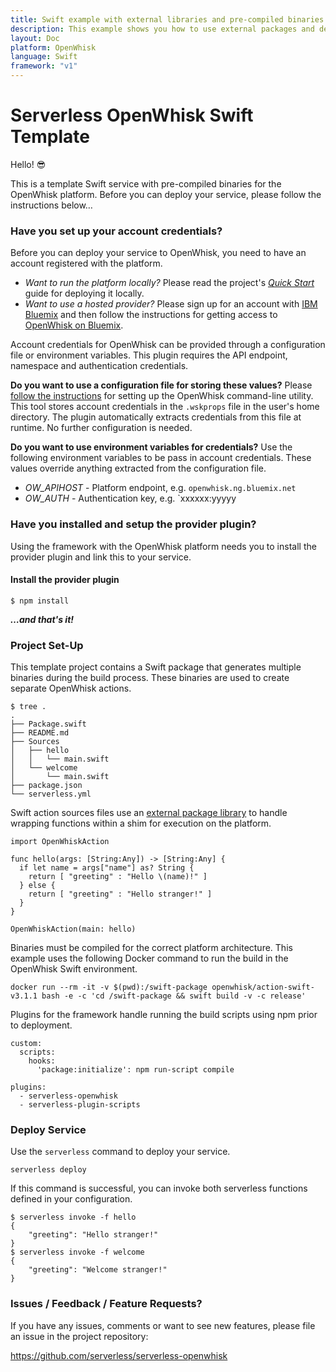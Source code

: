 ```yaml
---
title: Swift example with external libraries and pre-compiled binaries
description: This example shows you how to use external packages and deploy binaries
layout: Doc
platform: OpenWhisk
language: Swift
framework: "v1"
---
```

# Serverless OpenWhisk Swift Template

Hello! 😎

This is a template Swift service with pre-compiled binaries for the OpenWhisk platform. Before you can deploy your service, please follow the instructions below…

### Have you set up your account credentials?

Before you can deploy your service to OpenWhisk, you need to have an account registered with the platform.

- *Want to run the platform locally?* Please read the project's [*Quick Start*](https://github.com/openwhisk/openwhisk#quick-start) guide for deploying it locally.
- *Want to use a hosted provider?* Please sign up for an account with [IBM Bluemix](https://console.ng.bluemix.net/) and then follow the instructions for getting access to [OpenWhisk on Bluemix](https://console.ng.bluemix.net/openwhisk/). 

Account credentials for OpenWhisk can be provided through a configuration file or environment variables. This plugin requires the API endpoint, namespace and authentication credentials.

**Do you want to use a configuration file for storing these values?** Please [follow the instructions](https://console.ng.bluemix.net/openwhisk/cli) for setting up the OpenWhisk command-line utility. This tool stores account credentials in the `.wskprops` file in the user's home directory. The plugin automatically extracts credentials from this file at runtime.  No further configuration is needed.

**Do you want to use environment variables for credentials?** Use the following environment variables to be pass in account credentials. These values override anything extracted from the configuration file.

- *OW_APIHOST* - Platform endpoint, e.g. `openwhisk.ng.bluemix.net`
- *OW_AUTH* - Authentication key, e.g. `xxxxxx:yyyyy



### Have you installed and setup the provider plugin?

Using the framework with the OpenWhisk platform needs you to install the provider plugin and link this to your service. 

####  Install the provider plugin

```
$ npm install
```

**_…and that's it!_**

### Project Set-Up

This template project contains a Swift package that generates multiple binaries during the build process. These binaries are used to create separate OpenWhisk actions. 

```
$ tree .
.
├── Package.swift
├── README.md
├── Sources
│   ├── hello
│   │   └── main.swift
│   └── welcome
│       └── main.swift
├── package.json
└── serverless.yml

```

Swift action sources files use an [external package library](https://packagecatalog.com/package/jthomas/OpenWhiskAction) to handle wrapping functions within a shim for execution on the platform.

```
import OpenWhiskAction

func hello(args: [String:Any]) -> [String:Any] {
  if let name = args["name"] as? String {
    return [ "greeting" : "Hello \(name)!" ]
  } else {
    return [ "greeting" : "Hello stranger!" ]
  }
}

OpenWhiskAction(main: hello)
```

Binaries must be compiled for the correct platform architecture. This example uses the following Docker command to run the build in the OpenWhisk Swift environment.

```
docker run --rm -it -v $(pwd):/swift-package openwhisk/action-swift-v3.1.1 bash -e -c 'cd /swift-package && swift build -v -c release'
```

Plugins for the framework handle running the build scripts using npm prior to deployment.

```
custom:
  scripts:
    hooks:
      'package:initialize': npm run-script compile

plugins:
  - serverless-openwhisk
  - serverless-plugin-scripts
```

### Deploy Service

Use the `serverless` command to deploy your service. 

```shell
serverless deploy
```

If this command is successful, you can invoke both serverless functions defined in your configuration.

```
$ serverless invoke -f hello
{
    "greeting": "Hello stranger!"
}
$ serverless invoke -f welcome
{
    "greeting": "Welcome stranger!"
}
```

### Issues / Feedback / Feature Requests?

If you have any issues, comments or want to see new features, please file an issue in the project repository:

https://github.com/serverless/serverless-openwhisk
